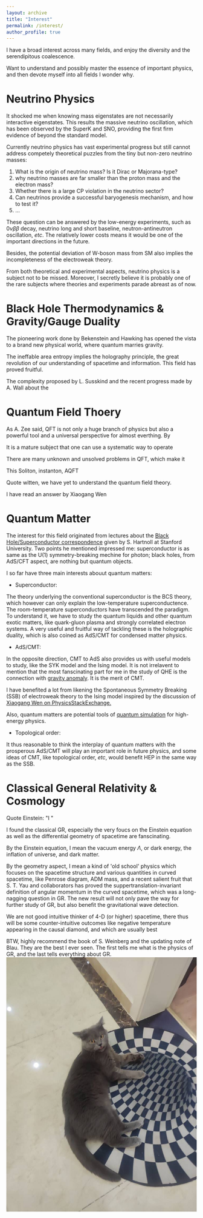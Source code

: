 ```yaml
---
layout: archive
title: "Interest"
permalink: /interest/
author_profile: true
---
```

I have a broad interest across many fields, and enjoy the diversity and the serendipitous coalescence. 

Want to understand and possibly master the essence of important physics, and then devote myself into all fields I wonder why. 


# Neutrino Physics

It shocked me when knowing mass eigenstates are not necessarily interactive eigenstates. This results the massive neutrino oscillation, which has been observed by the SuperK and SNO, providing the first firm evidence of beyond the standard model.

Currently neutrino physics has vast experimental progress but still cannot address competely theoretical puzzles from the tiny but non-zero neutrino masses:
1. What is the origin of neutrino mass? Is it Dirac or Majorana-type? 
2. why neutrino masses are far smaller than the proton mass and the electron mass?
3. Whether there is a large CP violation in the neutrino sector? 
4. Can neutrinos provide a successful baryogenesis mechanism, and how to test it? 
5. ...

These question can be answered by the low-energy experiments, such as $0\nu \beta \beta$ decay, neutrino long and short baseline, neutron-antineutron oscillation, *etc*. The relatively lower costs means it would be one of the important directions in the future. 

Besides, the potential deviation of W-boson mass from SM also implies the incompleteness of the electroweak theory. 

From both theoretical and experimental aspects, neutrino physics is a subject not to be missed. Moreover, I secretly believe it is probably one of the rare subjects where theories and experiments parade abreast as of now.

# Black Hole Thermodynamics & Gravity/Gauge Duality 
The pioneering work done by Bekenstein and Hawking has opened the vista to a brand new physical world, where quantum marries gravity. 

The ineffable area entropy implies the holography principle, the great revolution of our understanding of spacetime and information. This field has proved fruitful. 

The complexity proposed by L. Susskind 
and the recent progress made by A. Wall about the 

# Quantum Field Thoery
As A. Zee said, QFT is not only a huge branch of physics but also a powerful tool and a universal perspective for almost everthing. By 

It is a mature subject that one can use a systematic way to operate 

There are many unknown and unsolved problems in QFT, which make it 

This
Soliton, instanton, AQFT

Quote witten, we have yet to understand the quantum field theory. 

I have read an answer by Xiaogang Wen 

# Quantum Matter
The interest for this field originated from lectures about the [Black Hole/Superconductor correspondence](https://www.youtube.com/watch?v=L5WY9xGPjS4&t=5054s) given by S. Hartnoll at Stanford University. Two points he mentioned impressed me: superconductor is as same as the U(1) symmetry-breaking mechine for photon; black holes, from AdS/CFT aspect, are nothing but quantum objects. 

I so far have three main interests abouut quantum matters: 

- Superconductor: 

The theory underlying the conventional superconductor is the BCS theory, which however can only explain the low-temperature superconductence. The room-temperature superconductors have transcended the paradigm. To understand it, we have to study the quantum liquids and other quantum exotic matters, like quark-gluon plasma and strongly correlated electron systems. A very useful and fruitful way of tackling these is the holographic duality, which is also coined as AdS/CMT for condensed matter physics. 

- AdS/CMT: 

In the opposite direction, CMT to AdS also provides us with useful models to study, like the SYK model and the Ising model. It is not irrelavent to mention that the most fanscinating part for me in the study of QHE is the connection with [gravity anomaly](../files/gravityanomaly.pdf). It is the merit of CMT. 

I have benefited a lot from likening the Spontaneous Symmetry Breaking (SSB) of electroweak theory to the Ising model inspired by the discussion of [Xiaogang Wen on PhysicsStackExchange.](https://physics.stackexchange.com/questions/29311/what-is-spontaneous-symmetry-breaking-in-quantum-systems)

Also, quantum matters are potential tools of [quantum simulation](../files/qshep.pdf) for high-energy physics. 

- Topological order: 

It thus reasonable to think the interplay of quantum matters with the prosperous AdS/CMT will play an important role in future physics, and some ideas of CMT, like topological order, *etc*, would benefit HEP in the same way as the SSB.  


# Classical General Relativity & Cosmology

Quote Einstein: "I "

I found the classical GR, especially the very foucs on the Einstein equation as well as the differential geometry of spacetime are fanscinating. 

By the Einstein equation, I mean the vacuum energy $\Lambda$, or dark energy, the inflation of universe, and dark matter.

By the geometry aspect, I mean a kind of 'old school' physics which focuses on the spacetime structure and various quantities in curved spacetime, like Penrose diagram, ADM mass, and a recent salient fruit that S. T. Yau and collaborators has proved the suppertranslation-invariant definition of angular momentum in the curved spacetime, which was a long-nagging question in GR. The new result will not only pave the way for further study of GR, but also benefit the gravitational wave detection.

We are not good intuitive thinker of 4-D (or higher) spacetime, there thus will be some counter-intuitive outcomes like negative temperature appearing in the causal diamond, and 
which are usually best 

BTW, highly recommend the book of S. Weinberg and the updating note of Blau. They are the best I ever seen. The first tells me what is the physics of GR, and the last tells everything about GR. 
![tupian](catgr.jpg)


